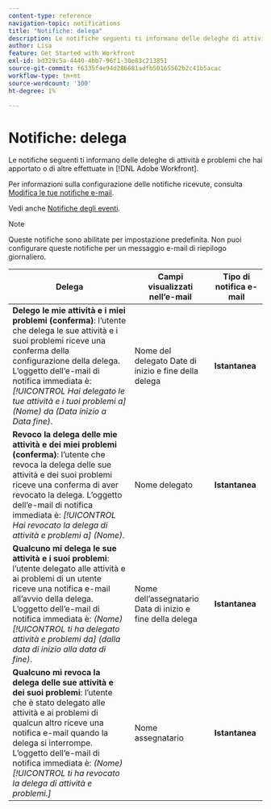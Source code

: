 ```yaml
---
content-type: reference
navigation-topic: notifications
title: "Notifiche: delega"
description: Le notifiche seguenti ti informano delle deleghe di attività e problemi che hai apportato o di altre deleghe effettuate in Adobe Workfront.
author: Lisa
feature: Get Started with Workfront
exl-id: bd329c5a-4440-4bb7-96f1-30e83c213851
source-git-commit: f6335f4e94d286681adfb50165562b2c41b5acac
workflow-type: tm+mt
source-wordcount: '300'
ht-degree: 1%

---
```


# Notifiche: delega

Le notifiche seguenti ti informano delle deleghe di attività e problemi che hai apportato o di altre effettuate in [!DNL Adobe Workfront].

Per informazioni sulla configurazione delle notifiche ricevute, consulta [Modifica le tue notifiche e-mail](activate-or-deactivate-your-own-event-notifications.md).

Vedi anche [Notifiche degli eventi](event-notifications.md).

>[!NOTE]
>
>Queste notifiche sono abilitate per impostazione predefinita. Non puoi configurare queste notifiche per un messaggio e-mail di riepilogo giornaliero.

| Delega | Campi visualizzati nell’e-mail | Tipo di notifica e-mail |
|------------------------------------------------------------------------------------------------------------------------------------------------------------------------------------------------------------------------------------------------------------------------------------------------|-----------------------------------------------------|----------------------------|
| **Delego le mie attività e i miei problemi (conferma)**: l’utente che delega le sue attività e i suoi problemi riceve una conferma della configurazione della delega. L’oggetto dell’e-mail di notifica immediata è: *[!UICONTROL Hai delegato le tue attività e i tuoi problemi a] (Nome) da (Data inizio a Data fine)*. | Nome del delegato Date di inizio e fine della delega | **Istantanea** |
| **Revoco la delega delle mie attività e dei miei problemi (conferma)**: l’utente che revoca la delega delle sue attività e dei suoi problemi riceve una conferma di aver revocato la delega. L’oggetto dell’e-mail di notifica immediata è: *[!UICONTROL Hai revocato la delega di attività e problemi a] (Nome)*. | Nome delegato | **Istantanea** |
| **Qualcuno mi delega le sue attività e i suoi problemi**: l’utente delegato alle attività e ai problemi di un utente riceve una notifica e-mail all’avvio della delega. L’oggetto dell’e-mail di notifica immediata è: *(Nome) [!UICONTROL ti ha delegato attività e problemi da] (dalla data di inizio alla data di fine)*. | Nome dell’assegnatario Data di inizio e fine della delega | **Istantanea** |
| **Qualcuno mi revoca la delega delle sue attività e dei suoi problemi**: l’utente che è stato delegato alle attività e ai problemi di qualcun altro riceve una notifica e-mail quando la delega si interrompe. L’oggetto dell’e-mail di notifica immediata è: *(Nome) [!UICONTROL ti ha revocato la delega di attività e problemi.]* | Nome assegnatario | **Istantanea** |
